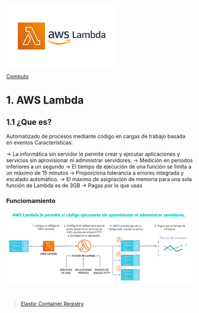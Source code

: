 ![Amazon Lambda](../../00_assets/Computo/Lambda-logo.png)

[Computo](../../01-Computo/)

# 1. AWS Lambda

## 1.1 ¿Que es?

Automatizado de procesos mediante codigo en cargas de trabajo basada en eventos
Caracteristicas:

-> La informática sin servidor le permite crear y ejecutar aplicaciones y servicios sin aprovisionar ni administrar servidores. 
-> Medición en periodos inferiores a un segundo
-> El tiempo de ejecución de una función se limita a un máximo de 15 minutos 
-> Proporciona tolerancia a errores integrada y escalado automático.
-> El máximo de asignación de memoria para una sola función de Lambda es de 3GB
-> Pagas por lo que usas



### Funciomamiento
![Funcionamiento](../../00_assets/Computo/funcionamiento-lambda.png)

<br/>

> [Elastic Container Registry](../03-Contenedores/ECR.md)

<br/>